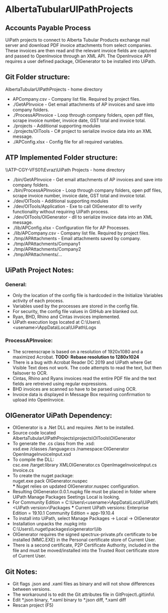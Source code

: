 # AlbertaTubularUIPathProjects

## Accounts Payable Process
UiPath projects to connect to Alberta Tubular Products exchange mail server and download PDF invoice
attachments from select companies. These invoices are then read and the relevant invoice fields are
captured and passed to OpenInvoice through an XML API. The OpenInvoice API requires a user defined 
package, OIGenerator to be installed into UiPath.

## Git Folder structure:
AlbertaTubularUIPathProjects - home directory
 - APCompany.csv - Company list file. Required by project files.
 - ./GetAPInvoice - Get email attachments of AP invoices and save into company folders.
 - ./ProcessAPInvoice - Loop through company folders, open pdf files, scrape invoice number, invoice date, GST total and invoice total.
 - ./projects - Additional supporting modules
 - ./projects/OITools - C# project to serialize invoice data into an XML message.
 - ./APConfig.xlsx - Config file for all required variables.
 
## ATP Implemented Folder structure: 
\\\\ATP-CGY-VFS01\\Evraz\\UiPath Projects - home directory
 - ./bin/GetAPInvoice - Get email attachments of AP invoices and save into company folders.
 - ./bin/ProcessAPInvoice - Loop through company folders, open pdf files, scrape invoice number, invoice date, GST total and invoice total.
 - ./dev/OITools - Additional supporting modules
 - ./dev/OITools/Application - Exe to call OIGenerator dll to verify functionality without requiring UiPath process.
 - ./dev/OITools/OIGenerator - dll to serialize invoice data into an XML message.
 - ./lib/APConfig.xlsx - Configuration file for AP Processes.
 - ./lib/APCompany.csv - Company list file. Required by project files.
 - ./tmp/APAttachments - Email attachments saved by company.
 - ./tmp/APAttachments/Company1
 - ./tmp/APAttachments/Company2
 - ./tmp/APAttachments/...

## UiPath Project Notes:

### General:
 - Only the location of the config file is hardcoded in the Initialize Variables activity of each process. 
 - Variables used by the processes are stored in the config file.
 - For security, the config file values in GitHub are blanked out.
 - Ryan, BHD, Rhino and Cintas invoices implemented.
 - UiPath execution logs located at C:\\Users\\\<usename>\\AppData\\Local\\UiPath\\Logs
 
### ProcessAPInvoice:
 - The screenscrape is based on a resolution of 1920x1080 and a maximized Acrobat. **TODO: Rebase resolution to 1280x1024**
 - There is a bug with Acrobat Reader DC 2019 and UiPath where Get Visible Text does not work. The code attempts to read the text, but then failsover to OCR.
 - Cintas, Rhino and Ryans invoices read the entire PDF file and the text fields are retreived using regular expressions.
 - BHD invoices are scanned so have to be parsed using OCR.
 - Invoice data is displayed in Message Box requiring confirmation to upload into OpenInvoice.

## OIGenerator UiPath Dependency:
 - OIGenerator is a .Net DLL and requires .Net to be installed.
 - Source code located AlbertaTubularUIPathProjects\projects\OITools\OIGenerator
 - To generate the .cs class from the .xsd:  
   xsd.exe /classes /language:cs /namespace:OIGenerator OpenImageInvoiceInput.xsd
 - To compile the DLL:  
   csc.exe /target:library XMLOIGenerator.cs OpenImageInvoiceInput.cs Invoice.cs
 - To create the nuget package:  
   nuget.exe pack OIGenerator.nuspec  
   **\*** Nuget relies on updated OIGenerator.nuspec configuration.
 - Resulting OIGenerator.0.0.1.nupkg file must be placed in folder where UiPath Manage Packages Seetings Local is looking.
 - For Community Edition = C:\\Users\\\<usename>\\AppData\\Local\\UiPath\\\<UiPath version>\\Packages
   **\*** Current UiPath versions: Enterprise Edition = 19.10.1 Community Edition = app-19.10.4
 - To install into UiPath, select Manage Packages -> Local -> OIGenerator
 - Installation unpacks the .nupkg into C:\\Users\\<usename>\\.nuget\\packages\\oigenerator\\<version>\\lib
 - OIGenerator requires the signed spectrux-private.pfx certificate to be installed (MMC.EXE) in the Personal certificate store of Current User.
 - There is a second certificate,  P2P Certificate Authority, included in the file and must be moved/installed into the Trusted Root certificate store of Current User.
 
 ## Git Notes:
 - Git flags .json and .xaml files as binary and will not show differences between versions.
 - The workaround is to edit the Git attributes file in GitProject\\.git\\info\\
 - Edit \*.json binary, \*.xaml binary to \*.json diff, \*.xaml diff
 - Rescan project (F5)